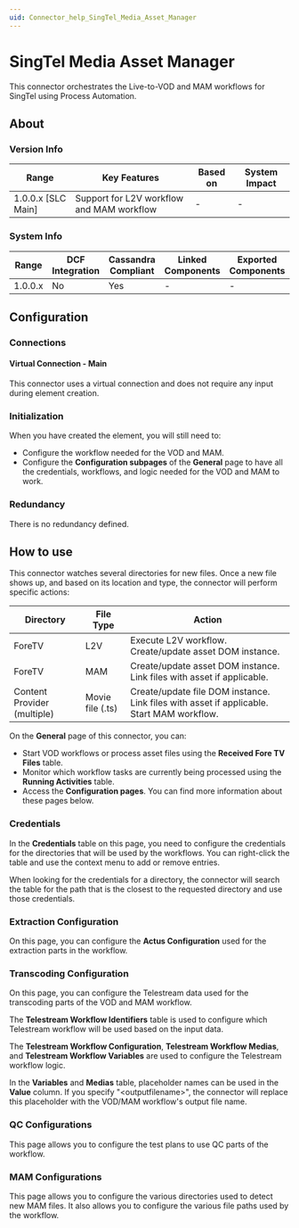 ```yaml
---
uid: Connector_help_SingTel_Media_Asset_Manager
---
```


# SingTel Media Asset Manager

This connector orchestrates the Live-to-VOD and MAM workflows for SingTel using Process Automation.

## About

### Version Info

| **Range**            | **Key Features**                          | **Based on** | **System Impact** |
|----------------------|-------------------------------------------|--------------|-------------------|
| 1.0.0.x \[SLC Main\] | Support for L2V workflow and MAM workflow | \-           | \-                |

### System Info

| **Range** | **DCF Integration** | **Cassandra Compliant** | **Linked Components** | **Exported Components** |
|-----------|---------------------|-------------------------|-----------------------|-------------------------|
| 1.0.0.x   | No                  | Yes                     | \-                    | \-                      |

## Configuration

### Connections

#### Virtual Connection - Main

This connector uses a virtual connection and does not require any input during element creation.

### Initialization

When you have created the element, you will still need to:

- Configure the workflow needed for the VOD and MAM.
- Configure the **Configuration subpages** of the **General** page to have all the credentials, workflows, and logic needed for the VOD and MAM to work.

### Redundancy

There is no redundancy defined.

## How to use

This connector watches several directories for new files. Once a new file shows up, and based on its location and type, the connector will perform specific actions:

| **Directory**               | **File Type**    | **Action**                                                                                |
|-----------------------------|------------------|-------------------------------------------------------------------------------------------|
| ForeTV                      | L2V              | Execute L2V workflow. Create/update asset DOM instance.                                   |
| ForeTV                      | MAM              | Create/update asset DOM instance. Link files with asset if applicable.                    |
| Content Provider (multiple) | Movie file (.ts) | Create/update file DOM instance. Link files with asset if applicable. Start MAM workflow. |

On the **General** page of this connector, you can:

- Start VOD workflows or process asset files using the **Received Fore TV Files** table.
- Monitor which workflow tasks are currently being processed using the **Running Activities** table.
- Access the **Configuration pages**. You can find more information about these pages below.

### Credentials

In the **Credentials** table on this page, you need to configure the credentials for the directories that will be used by the workflows. You can right-click the table and use the context menu to add or remove entries.

When looking for the credentials for a directory, the connector will search the table for the path that is the closest to the requested directory and use those credentials.

### Extraction Configuration

On this page, you can configure the **Actus Configuration** used for the extraction parts in the workflow.

### Transcoding Configuration

On this page, you can configure the Telestream data used for the transcoding parts of the VOD and MAM workflow.

The **Telestream Workflow Identifiers** table is used to configure which Telestream workflow will be used based on the input data.

The **Telestream Workflow Configuration**, **Telestream Workflow Medias**, and **Telestream Workflow Variables** are used to configure the Telestream workflow logic.

In the **Variables** and **Medias** table, placeholder names can be used in the **Value** column. If you specify "\<outputfilename\>", the connector will replace this placeholder with the VOD/MAM workflow's output file name.

### QC Configurations

This page allows you to configure the test plans to use QC parts of the workflow.

### MAM Configurations

This page allows you to configure the various directories used to detect new MAM files. It also allows you to configure the various file paths used by the workflow.
